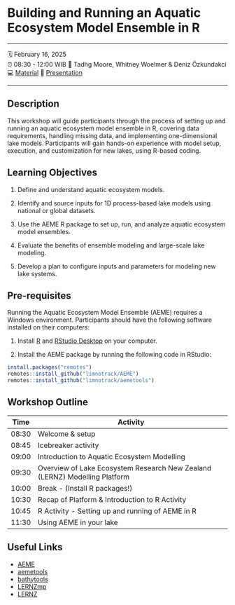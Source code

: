 # Building and Running an Aquatic Ecosystem Model Ensemble in R

--------------------------------------------------------------------------------

:spiral_calendar: February 16, 2025\
:alarm_clock: 08:30 - 12:00 WIB :busts_in_silhouette: Tadhg Moore, Whitney
Woelmer & Deniz Özkundakci\
:computer: [Material](https://github.com/limnotrack/AEME-GLEON-Workshop-2025)
:open_book:
[Presentation](https://docs.google.com/presentation/d/e/2PACX-1vSQR3RyD4lzG2CUp5-2PGvvX_A5UPBLg39Atl4c0u02du8nNxqNrW74GizQt9BDLvSrQk2-rHAIaCM8/pub?start=false&loop=false&delayms=3000)

--------------------------------------------------------------------------------

## Description

This workshop will guide participants through the process of setting up and
running an aquatic ecosystem model ensemble in R, covering data requirements,
handling missing data, and implementing one-dimensional lake models.
Participants will gain hands-on experience with model setup, execution, and
customization for new lakes, using R-based coding.

## Learning Objectives

1.  Define and understand aquatic ecosystem models.

2.  Identify and source inputs for 1D process-based lake models using national
    or global datasets.

3.  Use the AEME R package to set up, run, and analyze aquatic ecosystem model
    ensembles.

4.  Evaluate the benefits of ensemble modeling and large-scale lake modeling.

5.  Develop a plan to configure inputs and parameters for modeling new lake
    systems.

## Pre-requisites

Running the Aquatic Ecosystem Model Ensemble (AEME) requires a Windows
environment. Participants should have the following software installed on their
computers:

1.  Install [R](https://cran.r-project.org/) and [RStudio
    Desktop](https://posit.co/downloads/) on your computer.

2.  Install the AEME package by running the following code in RStudio:

``` r
install.packages("remotes")
remotes::install_github("limnotrack/AEME")
remotes::install_github("limnotrack/aemetools")
```

## Workshop Outline

| **Time** | **Activity** |
|----|----|
| 08:30 | Welcome & setup |
| 08:45 | Icebreaker activity |
| 09:00 | Introduction to Aquatic Ecosystem Modelling |
| 09:30 | Overview of Lake Ecosystem Research New Zealand (LERNZ) Modelling Platform |
| 10:00 | Break - (Install R packages!) |
| 10:30 | Recap of Platform & Introduction to R Activity |
| 10:45 | R Activity - Setting up and running of AEME in R |
| 11:30 | Using AEME in your lake |

## Useful Links

-   [AEME](https://limnotrack.github.io/AEME/)
-   [aemetools](https://github.com/limnotrack/aemetools)
-   [bathytools](https://github.com/limnotrack/bathytools)
-   [LERNZmp](https://limnotrack.shinyapps.io/LERNZmp/)
-   [LERNZ](https://www.waikato.ac.nz/research/institutes-centres-entities/entities/lake-ecosystem-research-new-zealand-lernz/)
